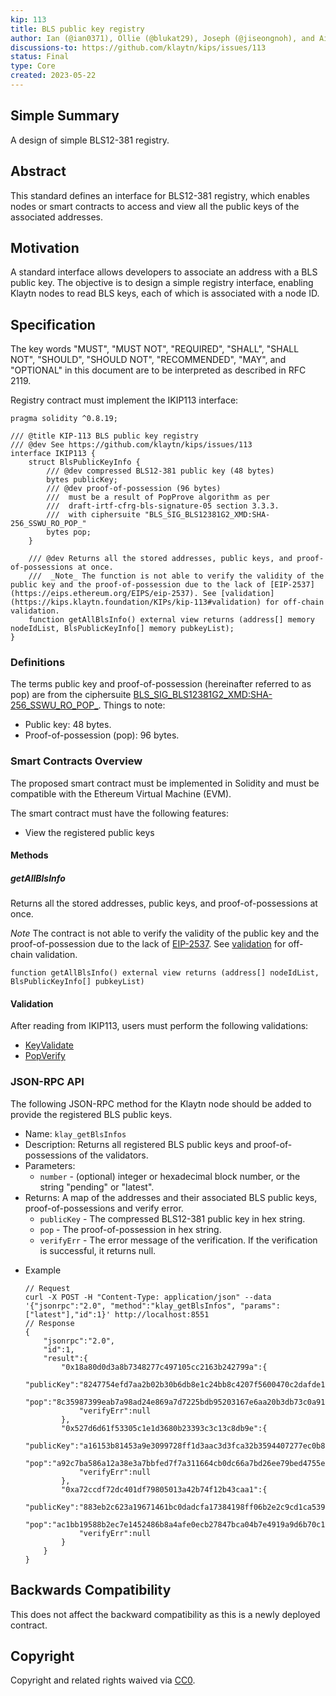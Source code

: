 ```yaml
---
kip: 113
title: BLS public key registry
author: Ian (@ian0371), Ollie (@blukat29), Joseph (@jiseongnoh), and Aidan (@aidan-kwon)
discussions-to: https://github.com/klaytn/kips/issues/113
status: Final
type: Core
created: 2023-05-22
---
```


## Simple Summary

A design of simple BLS12-381 registry.

## Abstract

This standard defines an interface for BLS12-381 registry, which enables nodes or smart contracts to access and view all the public keys of the associated addresses.

## Motivation

A standard interface allows developers to associate an address with a BLS public key. The objective is to design a simple registry interface, enabling Klaytn nodes to read BLS keys, each of which is associated with a node ID.

## Specification

The key words "MUST", "MUST NOT", "REQUIRED", "SHALL", "SHALL NOT", "SHOULD", "SHOULD NOT", "RECOMMENDED", "MAY", and "OPTIONAL" in this document are to be interpreted as described in RFC 2119.

Registry contract must implement the IKIP113 interface:

```solidity
pragma solidity ^0.8.19;

/// @title KIP-113 BLS public key registry
/// @dev See https://github.com/klaytn/kips/issues/113
interface IKIP113 {
    struct BlsPublicKeyInfo {
        /// @dev compressed BLS12-381 public key (48 bytes)
        bytes publicKey;
        /// @dev proof-of-possession (96 bytes)
        ///  must be a result of PopProve algorithm as per
        ///  draft-irtf-cfrg-bls-signature-05 section 3.3.3.
        ///  with ciphersuite "BLS_SIG_BLS12381G2_XMD:SHA-256_SSWU_RO_POP_"
        bytes pop;
    }

    /// @dev Returns all the stored addresses, public keys, and proof-of-possessions at once.
    ///  _Note_ The function is not able to verify the validity of the public key and the proof-of-possession due to the lack of [EIP-2537](https://eips.ethereum.org/EIPS/eip-2537). See [validation](https://kips.klaytn.foundation/KIPs/kip-113#validation) for off-chain validation.
    function getAllBlsInfo() external view returns (address[] memory nodeIdList, BlsPublicKeyInfo[] memory pubkeyList);
}
```

### Definitions

The terms public key and proof-of-possession (hereinafter referred to as pop) are from the ciphersuite [BLS_SIG_BLS12381G2_XMD:SHA-256_SSWU_RO_POP\_](https://www.ietf.org/archive/id/draft-irtf-cfrg-bls-signature-05.html#section-4.2.3). Things to note:

- Public key: 48 bytes.
- Proof-of-possession (pop): 96 bytes.

### Smart Contracts Overview

The proposed smart contract must be implemented in Solidity and must be compatible with the Ethereum Virtual Machine (EVM).

The smart contract must have the following features:

- View the registered public keys

#### Methods

##### getAllBlsInfo

Returns all the stored addresses, public keys, and proof-of-possessions at once.

_Note_ The contract is not able to verify the validity of the public key and the proof-of-possession due to the lack of [EIP-2537](https://eips.ethereum.org/EIPS/eip-2537). See [validation](#validation) for off-chain validation.

```solidity
function getAllBlsInfo() external view returns (address[] nodeIdList, BlsPublicKeyInfo[] pubkeyList)
```

#### Validation

After reading from IKIP113, users must perform the following validations:

- [KeyValidate](https://www.ietf.org/archive/id/draft-irtf-cfrg-bls-signature-05.html#section-2.5)
- [PopVerify](https://www.ietf.org/archive/id/draft-irtf-cfrg-bls-signature-05.html#section-3.3.3)

### JSON-RPC API

The following JSON-RPC method for the Klaytn node should be added to provide the registered BLS public keys.

- Name: `klay_getBlsInfos`
- Description: Returns all registered BLS public keys and proof-of-possessions of the validators.
- Parameters:
    - `number` - (optional) integer or hexadecimal block number, or the string "pending" or "latest".
- Returns: A map of the addresses and their associated BLS public keys, proof-of-possessions and verify error.
    - `publicKey` - The compressed BLS12-381 public key in hex string.
    - `pop` - The proof-of-possession in hex string.
    - `verifyErr` - The error message of the verification. If the verification is successful, it returns null.
* Example
    ```
    // Request
    curl -X POST -H "Content-Type: application/json" --data '{"jsonrpc":"2.0", "method":"klay_getBlsInfos", "params":["latest"],"id":1}' http://localhost:8551
    // Response
    {
        "jsonrpc":"2.0",
        "id":1,
        "result":{
            "0x18a80d0d3a8b7348277c497105cc2163b242799a":{
                "publicKey":"8247754efd7aa2b02b30b6db8e1c24bb8c4207f5600470c2dafde1b46270a6c8c3fe9e7f8b939965d6a59dbe2ebd0cf7",
                "pop":"8c35987399eab7a98ad24e869a7d7225bdb95203167e6aa20b3db73c0a91317e805e48d33c606484b1e9db3d8c8d64b60f0c6a8816b219f43747bf201dd65193ade23434270c78441e370a95d7632a6a76f1f3a62842425f76ebc4a041fc1dbb",
                "verifyErr":null
            },
            "0x527d6d61f53305c1e1d3680b23393c3c13c8db9e":{
                "publicKey":"a16153b81453a9e3099728ff1d3aac3d3fca32b3594407277ec0b8df4aa66cba743916d9f2098707aecc350954b0cd4e",
                "pop":"a92c7ba586a12a38e3a7bbfed7f7a311664cb0dc66a7bd26ee79bed4755e7652850dff1cfabf39acd58ea8efe24ff7c217f1d5c2ac3fe948016056e99b03bc26aa8c59b89cfc9ee961bf8cfd1802295d4ff07852f93d0607a53655f15665aad9",
                "verifyErr":null
            },
            "0xa72ccdf72dc401df79805013a42b74f12b43caa1":{
                "publicKey":"883eb2c623a19671461bc0dadcfa17384198ff06b2e2c9cd1ca539ff554c377256624e9f5f69d27e17e4635080938d9a",
                "pop":"ac1bb19588b2ec7e1452486b8a4afe0ecb27847bca04b7e4919a9d6b70c1342dcfb1a6983788d3756607b84d3d7a009118246ed5b3b3449638e591ab9fe2c4ec5cafb64ddc12a5dcf48cbcf305175d5dddb48845e80f7cb9a32d5f2e67ca2163",
                "verifyErr":null
            }
        }
    }
    ```
## Backwards Compatibility

This does not affect the backward compatibility as this is a newly deployed contract.

## Copyright

Copyright and related rights waived via [CC0](https://creativecommons.org/publicdomain/zero/1.0/).
